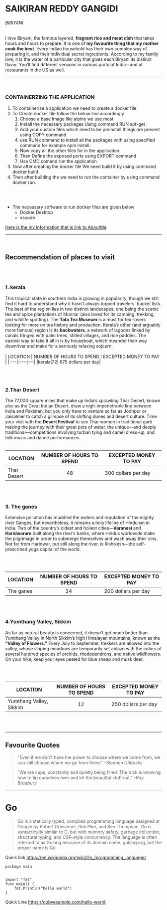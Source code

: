 # SAIKIRAN REDDY GANGIDI
 

###### BIRIYANI


I love Biryani, the famous layered, **fragrant rice and meat dish** that takes hours and hours to prepare. It is one of **my favourite thing that my mother cook the best**. Every Indian household has their own complex way of preparing it, and their individual secret ingredients. According to my family lore, it is the water of a particular city that gives each Biryani its distinct flavor. You’ll find different versions in various parts of India--and at restaurants in the US as well. 

---
<br>

### CONTAINERZING THE APPLICATION


1. To containerize a application we need to create a docker file.
2. To Create docker file follow the below line accordingly
    1. Choose a base Image like alpine we use most
    2. Install the necessary packages Using command RUN apt-get .
    3. Add your custom files which need to be preinstall things are present using COPY command
    4. use RUN command to install all the packages with using specified command for example npm install.
    5. Now copy all the other files for in the application.
    6. Then Define the exposed ports using EXPORT command
    7. Use CMD comand run the application
3. Now after creating the docker file We need build it by using command docker build .
4. Then after building the we need to run the container by using command docker run.


<br>
<br>


* The necessary software to run docker files are given below
    * Docker Desktop 
    * vscode



[Here is the my information that is link to AboutMe](AboutMe.md)


----
<br>

## Recommendation of places to visit
<br>
<br>

### 1. kerala

This tropical state in southern India is growing in popularity, though we still find it hard to understand why it hasn’t always topped travelers’ bucket lists. The best of the region lies in two distinct landscapes, one being the scenic tea and spice plantations of Munnar (also loved for its camping, trekking, and wildlife spotting). The **Tata Tea Museum** is a must for tea-lovers looking for more on tea history and production. Kerala’s other (and arguably more famous) region is its **backwaters**, a network of lagoons linked by canals fringed with palm trees, stilted villages, and rice paddies. The easiest way to take it all in is by houseboat, which meander their way downriver and make for a seriously relaxing sojourn.
<br><br>
| LOCATION  |  NUMBER OF HOURS TO SPEND |  EXCEPTED MONEY TO PAY  |
| ---|:---:|---|
|kerala|72| 675 dollars per day|


<br><br>

### 2.Thar Desert


The 77,000 square miles that make up India’s sprawling Thar Desert, known also as the Great Indian Desert, draw a nigh-impenetrable line between India and Pakistan, but you only have to venture so far as Jodhpur or Jaisalmer to catch a glimpse of its shifting dunes and desert culture. Time your visit with the **Desert Festival** to see Thar women in traditional garb making the journey with their great pots of water, the unique—and deeply traditional—competitions involving turban tying and camel dress-up, and folk music and dance performances.
<br><br>

| LOCATION  |  NUMBER OF HOURS TO SPEND |  EXCEPTED MONEY TO PAY  |
| ---|:---:|---|
|Thar Desert|48| 300 dollars per day|

<br><br>

### 3. The ganes

Extensive pollution has muddled the waters and reputation of the mighty river Ganges, but nevertheless, it remains a holy lifeline of Hinduism in India. Two of the country’s oldest and holiest cities—**Varanasi** and **Haridwarare** built along the river’s banks, where Hindus worldwide make the pilgrimage in order to submerge themselves and wash away their sins. Not far from Haridwar, but still along the river, is Rishikesh—the self-prescribed yoga capital of the world.

<br><br>

| LOCATION  |  NUMBER OF HOURS TO SPEND |  EXCEPTED MONEY TO PAY  |
| ---|:---:|---|
| The ganes|24|200 dollars per day|


<br><br>

### 4.Yumthang Valley, Sikkim

As far as natural beauty is concerned, it doesn’t get much better than Yumthang Valley in North Sikkim’s high Himalayan mountains, known as the **“Valley of Flowers.”** Every July to September, trekkers are allowed into the valley, whose sloping meadows are temporarily set ablaze with the colors of several hundred species of orchids, rhododendrons, and native wildflowers. On your hike, keep your eyes peeled for blue sheep and musk deer.

<br><br>

| LOCATION  |  NUMBER OF HOURS TO SPEND |  EXCEPTED MONEY TO PAY  |
| ---|:---:|---|
|Yumthang Valley, Sikkim| 12| 250 dollars per day |

<br><br>



----

## Favourite Quotes

>"Even if we don't have the power to choose where we come from, we can still choose where we go from there."
*-Stephen Chbosky*


>"We are cups, constantly and quietly being filled. The trick is knowing how to tip ourselves over and let the beautiful stuff out." 
*-Ray Bradbury*
    
----

# Go

>Go is a statically typed, compiled programming language designed at Google by Robert Griesemer, Rob Pike, and Ken Thompson. Go is syntactically similar to C, but with memory safety, garbage collection, structural typing, and CSP-style concurrency. The language is often referred to as Golang because of its domain name, golang.org, but the proper name is Go.

Quick link <https://en.wikipedia.org/wiki/Go_(programming_language)>


```
package main


import "fmt"
func main() {
    fmt.Println("hello world")
}

```

Quick Line <https://gobyexample.com/hello-world>